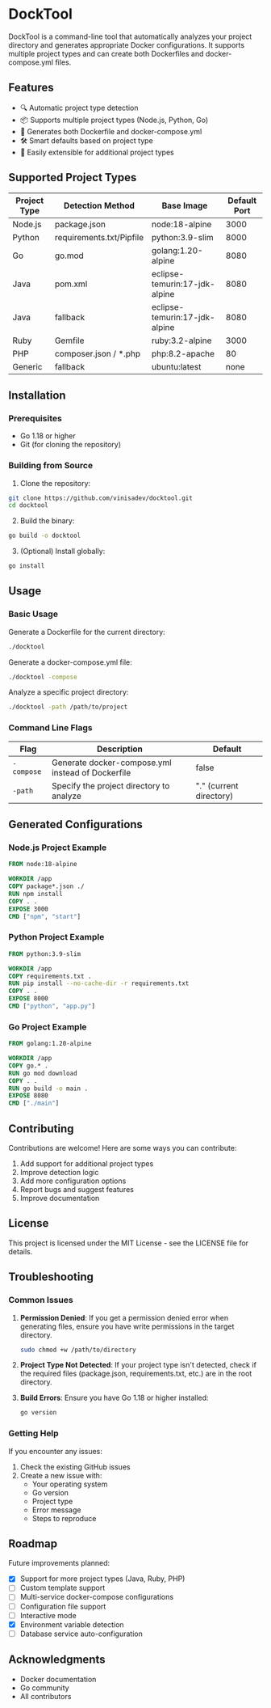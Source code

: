 # DockTool

DockTool is a command-line tool that automatically analyzes your project directory and generates appropriate Docker configurations. It supports multiple project types and can create both Dockerfiles and docker-compose.yml files.

## Features

- 🔍 Automatic project type detection
- 📦 Supports multiple project types (Node.js, Python, Go)
- 🔄 Generates both Dockerfile and docker-compose.yml
- 🛠️ Smart defaults based on project type
- 💪 Easily extensible for additional project types

## Supported Project Types

| Project Type | Detection Method | Base Image | Default Port |
|-------------|------------------|------------|--------------|
| Node.js | package.json | node:18-alpine | 3000 |
| Python | requirements.txt/Pipfile | python:3.9-slim | 8000 |
| Go | go.mod | golang:1.20-alpine | 8080 |
| Java | pom.xml | eclipse-temurin:17-jdk-alpine | 8080 |
| Java | fallback | eclipse-temurin:17-jdk-alpine | 8080 |
| Ruby | Gemfile | ruby:3.2-alpine | 3000 |
| PHP | composer.json / *.php | php:8.2-apache | 80 |
| Generic | fallback | ubuntu:latest | none |

## Installation

### Prerequisites

- Go 1.18 or higher
- Git (for cloning the repository)

### Building from Source

1. Clone the repository:
```bash
git clone https://github.com/vinisadev/docktool.git
cd docktool
```

2. Build the binary:
```bash
go build -o docktool
```

3. (Optional) Install globally:
```bash
go install
```

## Usage

### Basic Usage

Generate a Dockerfile for the current directory:
```bash
./docktool
```

Generate a docker-compose.yml file:
```bash
./docktool -compose
```

Analyze a specific project directory:
```bash
./docktool -path /path/to/project
```

### Command Line Flags

| Flag | Description | Default |
|------|-------------|---------|
| `-compose` | Generate docker-compose.yml instead of Dockerfile | false |
| `-path` | Specify the project directory to analyze | "." (current directory) |

## Generated Configurations

### Node.js Project Example
```dockerfile
FROM node:18-alpine

WORKDIR /app
COPY package*.json ./
RUN npm install
COPY . .
EXPOSE 3000
CMD ["npm", "start"]
```

### Python Project Example
```dockerfile
FROM python:3.9-slim

WORKDIR /app
COPY requirements.txt .
RUN pip install --no-cache-dir -r requirements.txt
COPY . .
EXPOSE 8000
CMD ["python", "app.py"]
```

### Go Project Example
```dockerfile
FROM golang:1.20-alpine

WORKDIR /app
COPY go.* .
RUN go mod download
COPY . .
RUN go build -o main .
EXPOSE 8080
CMD ["./main"]
```

## Contributing

Contributions are welcome! Here are some ways you can contribute:

1. Add support for additional project types
2. Improve detection logic
3. Add more configuration options
4. Report bugs and suggest features
5. Improve documentation

## License

This project is licensed under the MIT License - see the LICENSE file for details.

## Troubleshooting

### Common Issues

1. **Permission Denied**: If you get a permission denied error when generating files, ensure you have write permissions in the target directory.
   ```bash
   sudo chmod +w /path/to/directory
   ```

2. **Project Type Not Detected**: If your project type isn't detected, check if the required files (package.json, requirements.txt, etc.) are in the root directory.

3. **Build Errors**: Ensure you have Go 1.18 or higher installed:
   ```bash
   go version
   ```

### Getting Help

If you encounter any issues:

1. Check the existing GitHub issues
2. Create a new issue with:
   - Your operating system
   - Go version
   - Project type
   - Error message
   - Steps to reproduce

## Roadmap

Future improvements planned:

- [x] Support for more project types (Java, Ruby, PHP)
- [ ] Custom template support
- [ ] Multi-service docker-compose configurations
- [ ] Configuration file support
- [ ] Interactive mode
- [x] Environment variable detection
- [ ] Database service auto-configuration

## Acknowledgments

- Docker documentation
- Go community
- All contributors